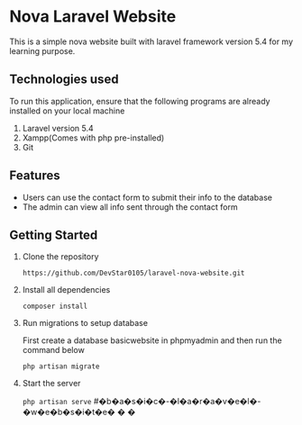 # Nova Laravel Website

This is a simple nova website built with laravel framework version 5.4 for my learning purpose.

## Technologies used

To run this application, ensure that the following programs are already installed on your local machine

1.  Laravel version 5.4
2.  Xampp(Comes with php pre-installed)
3.  Git

## Features

* Users can use the contact form to submit their info to the database
* The admin can view all info sent through the contact form

## Getting Started

1.  Clone the repository

    `https://github.com/DevStar0105/laravel-nova-website.git`

2.  Install all dependencies

    `composer install`

3.  Run migrations to setup database

    First create a database basicwebsite in phpmyadmin and then run the command below

    `php artisan migrate`

4.  Start the server

    `php artisan serve`
#�b�a�s�i�c�-�l�a�r�a�v�e�l�-�w�e�b�s�i�t�e�
�
�
